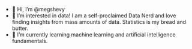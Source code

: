 - 👋 Hi, I’m @megshevy
- 👀 I’m interested in data! I am a self-proclaimed Data Nerd and love finding insights from mass amounts of data. Statistics is my bread and butter.
- 🌱 I’m currently learning machine learning and artificial intelligence fundamentals.

<!---
megshevy/megshevy is a ✨ special ✨ repository because its `README.md` (this file) appears on your GitHub profile.
You can click the Preview link to take a look at your changes.
--->

